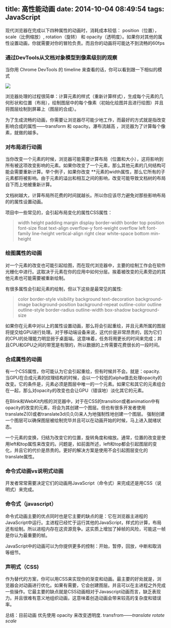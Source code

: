 title: 高性能动画
date: 2014-10-04 08:49:54
tags: JavaScript
---

现代浏览器在完成以下四种属性的动画时，消耗成本较低： position（位置）， scale（比例缩放）, rotation（旋转） 和 opacity（透明度）。如果你对其他的属性设置动画，你就需要对你的冒险负责。而且你的动画将可能达不到流畅的60fps

### 通过DevTools从文档对象模型到像素级别的观察

当你用 Chrome DevTools 的 timeline 来查看的话，你可以看到跟一下相似的模式

![](http://ww4.sinaimg.cn/bmiddle/6c92bd39gw1ekyxoznj95j20mb0dj760.jpg)

浏览器处理的过程很简单：计算元素的样式（重新计算样式），生成每个元素的几何形状和位置（布局），绘制图层中的每个像素（初始化绘图并且进行绘图）并且将图层绘制到屏幕上（图层的合成）。

为了生成流畅的动画，你需要让浏览器尽可能少地工作，而最好的方式就是指改变影响合成的属性——transform 和 opacity。瀑布流越高 ，浏览器为了计算每个像素，就做的越多。

### 对布局进行动画

当你改变一个元素的时候，浏览器可能需要计算布局（位置和大小），这将影响到所有被这项改变影响的元素。如果你改变了一个元素，那么其他元素的几何结构可能会需要重新计算。举个例子，如果你改变 *<html>*元素的width属性，那么它所有的子元素都将被影响。由于元素的溢出和相互之间的影响，改变可能导致文档树的布局自下而上地被重新计算。

文档树越大，计算布局所花费的时间就越长。所以你应该尽力避免对那些影响布局的的属性设置动画。

项目中一些常见的，会引起布局变化的属性CSS属性：


> width	height
> padding	margin
> display	border-width
> border	top
> position	font-size
> float	text-align
> overflow-y	font-weight
> overflow	left
> font-family	line-height
> vertical-align	right
> clear	white-space
> bottom	min-height

### 绘图属性的动画

对一个元素的改变也可能引起绘图，而在现代浏览器中，主要的绘制工作会在软件光栅化中进行。这取决于元素在你的应用中如何分层。挨着被改变的元素旁边的其他元素也可能需要被重新绘制。

有很多属性会引起元素的绘制，但以下这些是最常见的属性:

> color	border-style
> visibility	background
> text-decoration	background-image
> background-position	background-repeat
> outline-color	outline
> outline-style	border-radius
> outline-width	box-shadow
> background-size


如果你在元素中对以上的属性设置动画，那么将会引起重绘，并且元素所属的图层将提交给GPU进行处理。对于移动端设备来说，这代价是非常昂贵的，因为它们的CPU的处理能力明显弱于桌面端。这意味着，任务将用更长的时间来完成；并且CPU和GPU之间的带宽是有限的，所以数据的上传需要花费很长的一段时间。

###  合成属性的动画

有一个CSS属性，你可能认为它会引起重绘，但有时候并不会。就是：opacity. 当GPU在合成元素的纹理结构的时候，会以一个较低的alpha值去处理opacity的改变。它的条件是，元素必须是图层中唯一的一个元素。如果它和其它的元素组合在一起，那么对opacity的改变也会让GPU（错误地）淡化其它的元素。

在Blink和WebKit内核的浏览器中，对于在CSS的transition或者animation中有opacity的改变的元素，将会为其创建一个图层。但也有很多开发者使用translateZ(0)或者translate3d(0,0,0)来人为地强制性地创建一个图层。 强制创建一个图层可以确保图层被绘制完毕并且可以在动画开始的时候，马上进入就绪状态。

一个元素的变换，归结为改变它的位置，旋转角度和缩放。通常，位置的改变是使用left和top属性来改变的。问题是，如前面所述，left和top都会引起图层的变化，并且它的代价是昂贵的。更好的解决方案是使用不会引起图层变化的translate属性。

### 命令式动画vs说明式动画

开发者常常需要决定它们的动画用JavaScript（命令式）来完成还是用CSS（说明式）来完成。

### 命令式（javascript）

命令式动画主要的优点同时也是它主要的缺点的是：它在浏览器主进程的JavaScript中运行。主进程已经忙于运行其他的JavaScript，样式的计算，布局还有绘制。所以进程内存在这资源竞争。这实质上增加了掉帧的风险，可能这一帧是你认为最重要的帧。

JavaScript中的动画可以为你提供更多的控制：开始，暂停，回放，中断和取消等细节。


### 声明式（CSS)

作为替代的方案，你可以用CSS来实现你的渐变和动画。最主要的好处就是，浏览器会对动画进行优化。如果有需要，它会创建图层。并且可以在主进程之外完成一些操作。它最主要的缺点就是CSS动画相对于Javascript动画而言，缺乏表现力。并且很难有意义地组织动画，这意味着创造动画会带来较高的复杂度和错误率。



总结：目前动画 优先使用  opacity 来改变透明度.  transfrom——*translate* *rotate* *scale*